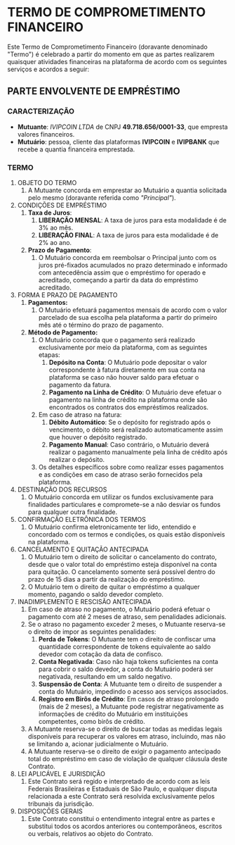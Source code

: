 # TERMO DE COMPROMETIMENTO FINANCEIRO

Este Termo de Comprometimento Financeiro (doravante denominado "Termo") é celebrado a partir do momento em que as partes realizarem quaisquer atividades financeiras na plataforma de acordo com os seguintes serviços e acordos a seguir:

## PARTE ENVOLVENTE DE EMPRÉSTIMO

### CARACTERIZAÇÃO

* **Mutuante**: *IVIPCOIN LTDA* de CNPJ **49.718.656/0001-33**, que empresta valores financeiros.
* **Mutuário**: pessoa, cliente das plataformas **IVIPCOIN** e **IVIPBANK** que recebe a quantia financeira emprestada.

### TERMO

1. OBJETO DO TERMO
   1. A Mutuante concorda em emprestar ao Mutuário a quantia solicitada pelo mesmo (doravante referida como *"Principal"*).
2. CONDIÇÕES DE EMPRÉSTIMO
   1. **Taxa de Juros**:
      1. **LIBERAÇÃO MENSAL**: A taxa de juros para esta modalidade é de 3% ao mês.
      2. **LIBERAÇÃO FINAL**: A taxa de juros para esta modalidade é de 2% ao ano.
   2. **Prazo de Pagamento**:
      1. O Mutuário concorda em reembolsar o Principal junto com os juros pré-fixados acumulados no prazo determinado e informado com antecedência assim que o empréstimo for operado e acreditado, começando a partir da data do empréstimo acreditado.
3. FORMA E PRAZO DE PAGAMENTO
   1. **Pagamentos:**
       1. O Mutuário efetuará pagamentos mensais de acordo com o valor parcelado de sua escolha pela plataforma a partir do primeiro mês até o término do prazo de pagamento.
   2. **Método de Pagamento:**
       1. O Mutuário concorda que o pagamento será realizado exclusivamente por meio da plataforma, com as seguintes etapas:
           1. **Depósito na Conta**: O Mutuário pode depositar o valor correspondente à fatura diretamente em sua conta na plataforma se caso não houver saldo para efetuar o pagamento da fatura.
           2. **Pagamento na Linha de Crédito**: O Mutuário deve efetuar o pagamento na linha de crédito na plataforma onde são encontrados os contratos dos empréstimos realizados.
        2. Em caso de atraso na fatura:
           1. **Débito Automático**: Se o depósito for registrado após o vencimento, o débito será realizado automaticamente assim que houver o depósito registrado.
           2. **Pagamento Manual**: Caso contrário, o Mutuário deverá realizar o pagamento manualmente pela linha de crédito após realizar o depósito.
        3. Os detalhes específicos sobre como realizar esses pagamentos e as condições em caso de atraso serão fornecidos pela plataforma.
4. DESTINAÇÃO DOS RECURSOS
   1. O Mutuário concorda em utilizar os fundos exclusivamente para finalidades particulares e compromete-se a não desviar os fundos para qualquer outra finalidade.
5. CONFIRMAÇÃO ELETRÔNICA DOS TERMOS
   1. O Mutuário confirma eletronicamente ter lido, entendido e concordado com os termos e condições, os quais estão disponíveis na plataforma.
6. CANCELAMENTO E QUITAÇÃO ANTECIPADA
   1. O Mutuário tem o direito de solicitar o cancelamento do contrato, desde que o valor total do empréstimo esteja disponível na conta para quitação. O cancelamento somente  será possível dentro do prazo de 15 dias a partir da realização do empréstimo.
   2. O Mutuário tem o direito de quitar o empréstimo a qualquer momento, pagando o saldo devedor completo.
7. INADIMPLEMENTO E RESCISÃO ANTECIPADA
   1. Em caso de atraso no pagamento, o Mutuário poderá efetuar o pagamento com até 2 meses de atraso, sem penalidades adicionais.
   2. Se o atraso no pagamento exceder 2 meses, o Mutuante reserva-se o direito de impor as seguintes penalidades:
      1. **Perda de Tokens**: O Mutuante tem o direito de confiscar uma quantidade correspondente de tokens equivalente ao saldo devedor com cotação da data de confisco.
      2. **Conta Negativada**: Caso não haja tokens suficientes na conta para cobrir o saldo devedor, a conta do Mutuário poderá ser negativada, resultando em um saldo negativo.
      3. **Suspensão de Conta**: A Mutuante tem o direito de suspender a conta do Mutuário, impedindo o acesso aos serviços associados.
      4. **Registro em Birôs de Crédito**: Em casos de atraso prolongado (mais de 2 meses), a Mutuante pode registrar negativamente as informações de crédito do Mutuário em instituições competentes, como birôs de crédito.
   3. A Mutuante reserva-se o direito de buscar todas as medidas legais disponíveis para recuperar os valores em atraso, incluindo, mas não se limitando a, acionar judicialmente o Mutuário.
   4. A Mutuante reserva-se o direito de exigir o pagamento antecipado total do empréstimo em caso de violação de qualquer cláusula deste Contrato.
8. LEI APLICÁVEL E JURISDIÇÃO
   1. Este Contrato será regido e interpretado de acordo com as leis Federais Brasileiras e Estaduais de São Paulo, e qualquer disputa relacionada a este Contrato será resolvida exclusivamente pelos tribunais da jurisdição.
9. DISPOSIÇÕES GERAIS
   1.  Este Contrato constitui o entendimento integral entre as partes e substitui todos os acordos anteriores ou contemporâneos, escritos ou verbais, relativos ao objeto do Contrato.
